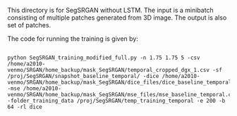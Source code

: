 This directory is for SegSRGAN without LSTM. The input is a minibatch consisting of multiple patches generated from 3D image. The output is also set of patches. <br />

The code for running the training is given by:  <br />

```

python SegSRGAN_training_modified_full.py -n 1.75 1.75 5 -csv /home/a2010-venmo/SRGAN/home_backup/mask_SegSRGAN/temporal_cropped_dgx_1.csv -sf /proj/SegSRGAN/snapshot_baseline_temporal/ -dice /home/a2010-venmo/SRGAN/home_backup/mask_SegSRGAN/dice_files/dice_baseline_temporal.csv -mse /home/a2010-venmo/SRGAN/home_backup/mask_SegSRGAN/mse_files/mse_baseline_temporal.csv -folder_training_data /proj/SegSRGAN/temp_training_temporal -e 200 -b 64 -rl dice 
```


